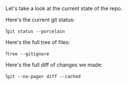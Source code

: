 Let's take a look at the current state of the repo.

Here's the current git status:

!`git status --porcelain`

Here's the full tree of files:

!`tree --gitignore`

Here's the full diff of changes we made:

!`git --no-pager diff --cached`
